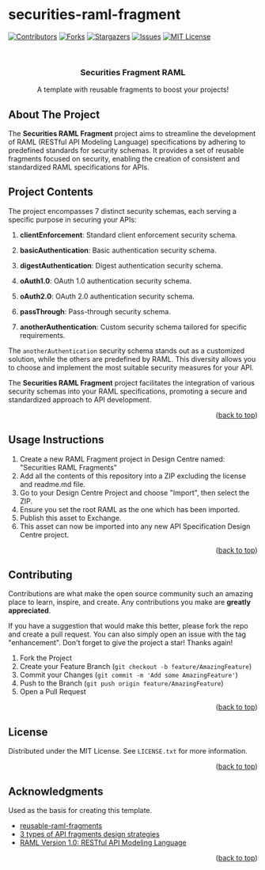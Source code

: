 # securities-raml-fragment
<a name="readme-top"></a>

[![Contributors][contributors-shield]][contributors-url]
[![Forks][forks-shield]][forks-url]
[![Stargazers][stars-shield]][stars-url]
[![Issues][issues-shield]][issues-url]
[![MIT License][license-shield]][license-url]


<!-- PROJECT LOGO -->
<br />
<div align="center">
  <!-- <a href="https://github.com/jonathanfiss/securities-raml-fragment">
    <img src="images/logo.png" alt="Logo" width="80" height="80">
  </a> -->

  <h3 align="center">Securities Fragment RAML</h3>

  <p align="center">A template with reusable fragments to boost your projects!</p> 
</div>

<!-- ABOUT THE PROJECT -->
## About The Project

The **Securities RAML Fragment** project aims to streamline the development of RAML (RESTful API Modeling Language) specifications by adhering to predefined standards for security schemas. It provides a set of reusable fragments focused on security, enabling the creation of consistent and standardized RAML specifications for APIs.

## Project Contents

The project encompasses 7 distinct security schemas, each serving a specific purpose in securing your APIs:

1. **clientEnforcement**: Standard client enforcement security schema.

2. **basicAuthentication**: Basic authentication security schema.

3. **digestAuthentication**: Digest authentication security schema.

4. **oAuth1.0**: OAuth 1.0 authentication security schema.

5. **oAuth2.0**: OAuth 2.0 authentication security schema.

6. **passThrough**: Pass-through security schema.

7. **anotherAuthentication**: Custom security schema tailored for specific requirements.

The `anotherAuthentication` security schema stands out as a customized solution, while the others are predefined by RAML. This diversity allows you to choose and implement the most suitable security measures for your API.

The **Securities RAML Fragment** project facilitates the integration of various security schemas into your RAML specifications, promoting a secure and standardized approach to API development.

<p align="right">(<a href="#readme-top">back to top</a>)</p>

## Usage Instructions

1. Create a new RAML Fragment project in Design Centre named: "Securities RAML Fragments"
2. Add all the contents of this repository into a ZIP excluding the license and readme.md file.
3. Go to your Design Centre Project and choose "Import", then select the ZIP.
4. Ensure you set the root RAML as the one which has been imported.
5. Publish this asset to Exchange.
7. This asset can now be imported into any new API Specification Design Centre project.

<p align="right">(<a href="#readme-top">back to top</a>)</p>

<!-- CONTRIBUTING -->
## Contributing

Contributions are what make the open source community such an amazing place to learn, inspire, and create. Any contributions you make are **greatly appreciated**.

If you have a suggestion that would make this better, please fork the repo and create a pull request. You can also simply open an issue with the tag "enhancement".
Don't forget to give the project a star! Thanks again!

1. Fork the Project
2. Create your Feature Branch (`git checkout -b feature/AmazingFeature`)
3. Commit your Changes (`git commit -m 'Add some AmazingFeature'`)
4. Push to the Branch (`git push origin feature/AmazingFeature`)
5. Open a Pull Request

<p align="right">(<a href="#readme-top">back to top</a>)</p>

<!-- LICENSE -->
## License

Distributed under the MIT License. See `LICENSE.txt` for more information.

<p align="right">(<a href="#readme-top">back to top</a>)</p>

<!-- ACKNOWLEDGMENTS -->
## Acknowledgments

Used as the basis for creating this template.

* [reusable-raml-fragments]([https://medium.com/@shiv.jalli_26300/getting-started-with-raml-1-0-406377f8c1ab](https://github.com/mulesoft-catalyst/reusable-raml-fragments))
* [3 types of API fragments design strategies](https://blogs.mulesoft.com/api-integration/patterns/api-fragments-design-strategies/)
* [RAML Version 1.0: RESTful API Modeling Language](https://github.com/raml-org/raml-spec/blob/master/versions/raml-10/raml-10.md/#resource-types-and-traits)


<p align="right">(<a href="#readme-top">back to top</a>)</p>


<!-- MARKDOWN LINKS & IMAGES -->
<!-- https://www.markdownguide.org/basic-syntax/#reference-style-links -->
[contributors-shield]: https://img.shields.io/github/contributors/jonathanfiss/securities-raml-fragment.svg?style=for-the-badge
[contributors-url]: https://github.com/jonathanfiss/securities-raml-fragment/graphs/contributors
[forks-shield]: https://img.shields.io/github/forks/jonathanfiss/securities-raml-fragment.svg?style=for-the-badge
[forks-url]: https://github.com/jonathanfiss/securities-raml-fragment/network/members
[stars-shield]: https://img.shields.io/github/stars/jonathanfiss/securities-raml-fragment.svg?style=for-the-badge
[stars-url]: https://github.com/jonathanfiss/securities-raml-fragment/stargazers
[issues-shield]: https://img.shields.io/github/issues/jonathanfiss/securities-raml-fragment.svg?style=for-the-badge
[issues-url]: https://github.com/jonathanfiss/securities-raml-fragment/issues
[license-shield]: https://img.shields.io/github/license/jonathanfiss/securities-raml-fragment.svg?style=for-the-badge
[license-url]: https://github.com/jonathanfiss/securities-raml-fragment/blob/master/LICENSE.txt

